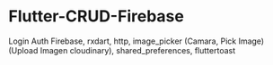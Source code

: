 # Flutter-CRUD-Firebase
Login Auth Firebase, rxdart, http, image_picker (Camara, Pick Image) (Upload Imagen cloudinary), shared_preferences, fluttertoast
